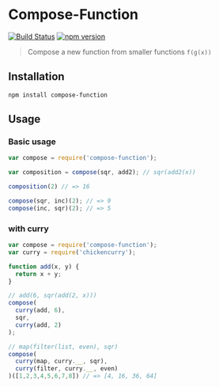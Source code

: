 Compose-Function
================

[![Build Status](https://travis-ci.org/stoeffel/compose-function.svg)](https://travis-ci.org/stoeffel/compose-function) [![npm version](https://badge.fury.io/js/compose-function.svg)](http://badge.fury.io/js/compose-function)
> Compose a new function from smaller functions `f(g(x))`

Installation
------------

`npm install compose-function`

Usage
-----

### Basic usage

```js
var compose = require('compose-function');

var composition = compose(sqr, add2); // sqr(add2(x))

composition(2) // => 16

compose(sqr, inc)(2); // => 9
compose(inc, sqr)(2); // => 5
```

### with curry

```js
var compose = require('compose-function');
var curry = require('chickencurry');

function add(x, y) {
  return x + y;
}

// add(6, sqr(add(2, x)))
compose(
  curry(add, 6),
  sqr,
  curry(add, 2)
);

// map(filter(list, even), sqr)
compose(
  curry(map, curry.__, sqr),
  curry(filter, curry.__, even)
)([1,2,3,4,5,6,7,8]) // => [4, 16, 36, 64]
```
